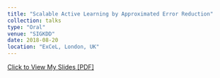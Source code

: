 ```yaml
---
title: "Scalable Active Learning by Approximated Error Reduction"
collection: talks
type: "Oral"
venue: "SIGKDD"
date: 2018-08-20
location: "ExCeL, London, UK"
---
```


[Click to View My Slides [PDF]](http://fuweijie.github.io//files/talk_sigkdd_2018.pdf)
